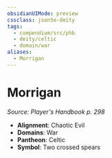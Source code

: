 ```yaml
---
obsidianUIMode: preview
cssclass: json5e-deity
tags:
  - compendium/src/phb
  - deity/celtic
  - domain/war
aliases:
  - Morrigan
---
```

# Morrigan
*Source: Player's Handbook p. 298* 

- **Alignment**: Chaotic Evil
- **Domains**: War
- **Pantheon**: Celtic
- **Symbol**: Two crossed spears